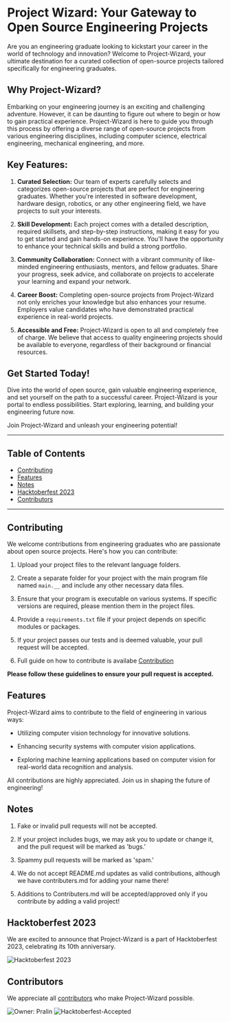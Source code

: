 # Project Wizard: Your Gateway to Open Source Engineering Projects

Are you an engineering graduate looking to kickstart your career in the world of technology and innovation? Welcome to Project-Wizard, your ultimate destination for a curated collection of open-source projects tailored specifically for engineering graduates.

## Why Project-Wizard?

Embarking on your engineering journey is an exciting and challenging adventure. However, it can be daunting to figure out where to begin or how to gain practical experience. Project-Wizard is here to guide you through this process by offering a diverse range of open-source projects from various engineering disciplines, including computer science, electrical engineering, mechanical engineering, and more.

## Key Features:

1. **Curated Selection:** Our team of experts carefully selects and categorizes open-source projects that are perfect for engineering graduates. Whether you're interested in software development, hardware design, robotics, or any other engineering field, we have projects to suit your interests.

2. **Skill Development:** Each project comes with a detailed description, required skillsets, and step-by-step instructions, making it easy for you to get started and gain hands-on experience. You'll have the opportunity to enhance your technical skills and build a strong portfolio.

3. **Community Collaboration:** Connect with a vibrant community of like-minded engineering enthusiasts, mentors, and fellow graduates. Share your progress, seek advice, and collaborate on projects to accelerate your learning and expand your network.

4. **Career Boost:** Completing open-source projects from Project-Wizard not only enriches your knowledge but also enhances your resume. Employers value candidates who have demonstrated practical experience in real-world projects.

5. **Accessible and Free:** Project-Wizard is open to all and completely free of charge. We believe that access to quality engineering projects should be available to everyone, regardless of their background or financial resources.

## Get Started Today!

Dive into the world of open source, gain valuable engineering experience, and set yourself on the path to a successful career. Project-Wizard is your portal to endless possibilities. Start exploring, learning, and building your engineering future now.

Join Project-Wizard and unleash your engineering potential!

---

## Table of Contents

- [Contributing](#contributing)
- [Features](#features)
- [Notes](#notes)
- [Hacktoberfest 2023](#hacktoberfest-2023)
- [Contributors](#contributors)

---

## Contributing

We welcome contributions from engineering graduates who are passionate about open source projects. Here's how you can contribute:

1. Upload your project files to the relevant language folders.

2. Create a separate folder for your project with the main program file named `main.__` and include any other necessary data files.

3. Ensure that your program is executable on various systems. If specific versions are required, please mention them in the project files.

4. Provide a `requirements.txt` file if your project depends on specific modules or packages.

5. If your project passes our tests and is deemed valuable, your pull request will be accepted.

6. Full guide on how to contribute is availabe [Contribution](Contribution.md)

**Please follow these guidelines to ensure your pull request is accepted.**

## Features

Project-Wizard aims to contribute to the field of engineering in various ways:

- Utilizing computer vision technology for innovative solutions.
  
- Enhancing security systems with computer vision applications.
  
- Exploring machine learning applications based on computer vision for real-world data recognition and analysis.

All contributions are highly appreciated. Join us in shaping the future of engineering!

## Notes

1. Fake or invalid pull requests will not be accepted.

2. If your project includes bugs, we may ask you to update or change it, and the pull request will be marked as 'bugs.'

3. Spammy pull requests will be marked as 'spam.'

4. We do not accept README.md updates as valid contributions, although we have contributers.md for adding your name there!

5. Additions to Contributers.md will be accepted/approved only if you contribute by adding a valid project!

## Hacktoberfest 2023

We are excited to announce that Project-Wizard is a part of Hacktoberfest 2023, celebrating its 10th anniversary.

![Hacktoberfest 2023](https://hacktoberfest.com/_next/static/media/opengraph.e5fafe07.png)

## Contributors

We appreciate all [contributors](Contributers.md) who make Project-Wizard possible.

![Owner: Pralin](https://img.shields.io/badge/Owner-PralinKhaira-purple?logo=github)
![Hacktoberfest-Accepted](https://img.shields.io/badge/Hacktoberfest--Accepted-cyan)
